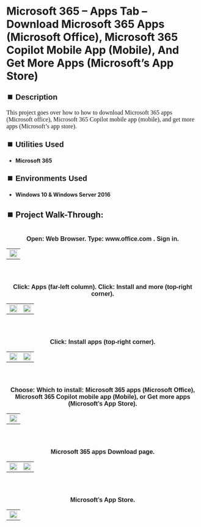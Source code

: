 <h1>Microsoft 365 – Apps Tab – Download Microsoft 365 Apps (Microsoft Office), Microsoft 365 Copilot Mobile App (Mobile), And Get More Apps (Microsoft’s App Store)</h1>


<h2 style="font-family: Arial, sans-serif; font-size: 20px; font-weight: bold; margin-top: 24px; margin-bottom: 12px;">
⏹️ Description</h2>

<p style="font-family: Georgia, serif; font-size: 16px; margin-top: 12px; margin-bottom: 12px;">
This project goes over how to how to download Microsoft 365 apps (Microsoft office), Microsoft 365 Copilot mobile app (mobile), and get more apps (Microsoft’s app store).
</b>



<h2 style="font-family: Arial, sans-serif; font-size: 20px; font-weight: bold; margin-top: 24px; margin-bottom: 12px;">
⏹️ Utilities Used</h2>
  
<p style="font-family: Georgia, serif; font-size: 16px; margin-top: 12px; margin-bottom: 12px;">
 
 - <b>Microsoft 365</b>



<h2 style="font-family: Arial, sans-serif; font-size: 20px; font-weight: bold; margin-top: 24px; margin-bottom: 12px;"> 
⏹️ Environments Used </h2>

<p style="font-family: Georgia, serif; font-size: 16px; margin-top: 12px; margin-bottom: 12px;">
 
- <b>Windows 10 & Windows Server 2016</b>



<h2 style="font-family: Arial, sans-serif; font-size: 20px; font-weight: bold; margin-top: 24px; margin-bottom: 12px;"> 
<h2>
⏹️ Project Walk-Through:</h2>
 <br/>

<div style="text-align:center;">
  <span style="font-family: Arial, sans-serif; font-size: 16px;"><b>Open: Web Browser.  Type: www.office.com  .  Sign in.</b></span>  
<br/>

<table>
  <tr>
    <td><img src="https://imgur.com/ZSkf8SE.png" height="100%" width="100%" /></td>
  </tr>
</table>

<br /><br />


<div style="text-align:center;">
  <span style="font-family: Arial, sans-serif; font-size: 16px;"><b>Click: Apps (far-left column).  Click: Install and more (top-right corner).</b></span>  
<br/>

<table>
  <tr>
    <td><img src="https://imgur.com/dqcuPfL.png" height="100%" width="100%" /></td>
    <td><img src="https://imgur.com/2vUzgNu.png" height="100%" width="100%" /></td>
  </tr>
</table>

<br /><br />


<div style="text-align:center;">
  <span style="font-family: Arial, sans-serif; font-size: 16px;"><b>Click: Install apps (top-right corner).</b></span>  
<br/>

<table>
  <tr>
    <td><img src="https://imgur.com/pwLFZC9.png" height="100%" width="100%" /></td>
    <td><img src="https://imgur.com/8aWlMND.png" height="100%" width="100%" /></td>
  </tr>
</table>

<br /><br />


<div style="text-align:center;">
  <span style="font-family: Arial, sans-serif; font-size: 16px;"><b>Choose: Which to install: Microsoft 365 apps (Microsoft Office), Microsoft 365 Copilot mobile app (Mobile), or Get more apps (Microsoft’s App Store).</b></span>  
<br/>

<table>
  <tr>
    <td><img src="https://imgur.com/FpSTRFk.png" height="100%" width="100%" /></td>
  </tr>
</table>

<br /><br />


<div style="text-align:center;">
  <span style="font-family: Arial, sans-serif; font-size: 16px;"><b>Microsoft 365 apps Download page.</b></span>  
<br/>

<table>
  <tr>
    <td><img src="https://imgur.com/o1hpxHg.png" height="100%" width="100%" /></td>
    <td><img src="https://imgur.com/o1hpxHg.png" height="100%" width="100%" /></td>
  </tr>
</table>

<br /><br />


<div style="text-align:center;">
  <span style="font-family: Arial, sans-serif; font-size: 16px;"><b>Microsoft’s App Store.</b></span>  
<br/>

<table>
  <tr>
    <td><img src="https://imgur.com/ORR96YQ.png" height="100%" width="100%" /></td>
  </tr>
</table>

<br /><br />

